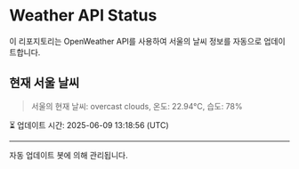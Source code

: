 
# Weather API Status

이 리포지토리는 OpenWeather API를 사용하여 서울의 날씨 정보를 자동으로 업데이트합니다.

## 현재 서울 날씨
> 서울의 현재 날씨: overcast clouds, 온도: 22.94°C, 습도: 78%

⏳ 업데이트 시간: 2025-06-09 13:18:56 (UTC)

---
자동 업데이트 봇에 의해 관리됩니다.
